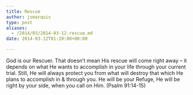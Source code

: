 ```yaml
---
title: Rescue
author: jsmarquis
type: post
aliases:
  - /2014/03/2014-03-12-rescue.md
date: 2014-03-12T01:20:00+00:00

---
```

God is our Rescuer. That doesn&#8217;t mean His rescue will come right away &#8211; it depends on what He wants to accomplish in your life through your current trial. Still, He will always protect you from what will destroy that which He plans to accomplish in & through you. He will be your Refuge, He will be right by your side, when you call on Him. (Psalm 91:14-15)